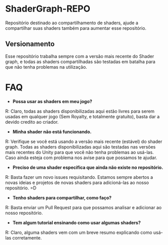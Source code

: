 # ShaderGraph-REPO

Repositório destinado ao compartilhamento de shaders, ajude a compartilhar suas shaders também para aumentar esse repositório.

## Versionamento
Esse repositório trabalha sempre com a versão mais recente do Shader graph, e todas as shaders compartilhadas são testadas em batalha para que não tenha problemas na utilização.

# FAQ

* **Possa usar as shaders em meu jogo?**

R: Claro, todas as shaders disponibilizadas aqui estão livres para serem usadas em qualquer jogo
(Sem Royalty, e totalmente gratuito), basta dar a devido credito ao criador.

* **Minha shader não está funcionando.**

R: Verifique se você está usando a versão mais recente (estável) do shader graph. Todas as shaders
disponibilizadas aqui são testadas nas versões mais recentes do Unity para que você não tenha
problemas ao usá-las. Caso ainda esteja com problema nos avise para que possamos te ajudar.

* **Preciso de uma shader especifica que ainda não existe no repositório.**

R: Basta fazer um novo issues requisitando. Estamos sempre abertos a novas ideias e projetos
de novas shaders para adicioná-las ao nosso repositório. =D

* **Tenho shaders para compartilhar, como faço?**

R: Basta enviar um Pull Request para que possamos analisar e adicionar ao nosso repositório.

* **Tem algum tutorial ensinando como usar algumas shaders?**

R: Claro, alguma shaders vem com um breve resumo explicando como usá-las corretamente.

